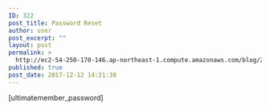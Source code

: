 ```yaml
---
ID: 322
post_title: Password Reset
author: user
post_excerpt: ""
layout: post
permalink: >
  http://ec2-54-250-170-146.ap-northeast-1.compute.amazonaws.com/blog/2017/12/12/password-reset/
published: true
post_date: 2017-12-12 14:21:38
---
```

[ultimatemember_password]